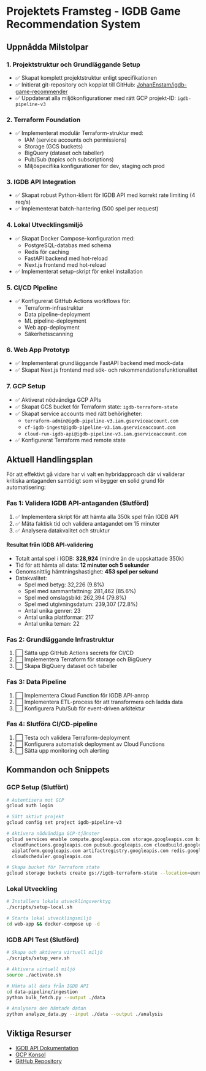 # Projektets Framsteg - IGDB Game Recommendation System

## Uppnådda Milstolpar

### 1. Projektstruktur och Grundläggande Setup
- ✅ Skapat komplett projektstruktur enligt specifikationen
- ✅ Initierat git-repository och kopplat till GitHub: [JohanEnstam/igdb-game-recommender](https://github.com/JohanEnstam/igdb-game-recommender)
- ✅ Uppdaterat alla miljökonfigurationer med rätt GCP projekt-ID: `igdb-pipeline-v3`

### 2. Terraform Foundation
- ✅ Implementerat modulär Terraform-struktur med:
  - IAM (service accounts och permissions)
  - Storage (GCS buckets)
  - BigQuery (dataset och tabeller)
  - Pub/Sub (topics och subscriptions)
  - Miljöspecifika konfigurationer för dev, staging och prod

### 3. IGDB API Integration
- ✅ Skapat robust Python-klient för IGDB API med korrekt rate limiting (4 req/s)
- ✅ Implementerat batch-hantering (500 spel per request)

### 4. Lokal Utvecklingsmiljö
- ✅ Skapat Docker Compose-konfiguration med:
  - PostgreSQL-databas med schema
  - Redis för caching
  - FastAPI backend med hot-reload
  - Next.js frontend med hot-reload
- ✅ Implementerat setup-skript för enkel installation

### 5. CI/CD Pipeline
- ✅ Konfigurerat GitHub Actions workflows för:
  - Terraform-infrastruktur
  - Data pipeline-deployment
  - ML pipeline-deployment
  - Web app-deployment
  - Säkerhetsscanning

### 6. Web App Prototyp
- ✅ Implementerat grundläggande FastAPI backend med mock-data
- ✅ Skapat Next.js frontend med sök- och rekommendationsfunktionalitet

### 7. GCP Setup
- ✅ Aktiverat nödvändiga GCP APIs
- ✅ Skapat GCS bucket för Terraform state: `igdb-terraform-state`
- ✅ Skapat service accounts med rätt behörigheter:
  - `terraform-admin@igdb-pipeline-v3.iam.gserviceaccount.com`
  - `cf-igdb-ingest@igdb-pipeline-v3.iam.gserviceaccount.com`
  - `cloud-run-igdb-api@igdb-pipeline-v3.iam.gserviceaccount.com`
- ✅ Konfigurerat Terraform med remote state

## Aktuell Handlingsplan

För att effektivt gå vidare har vi valt en hybridapproach där vi validerar kritiska antaganden samtidigt som vi bygger en solid grund för automatisering:

### Fas 1: Validera IGDB API-antaganden (Slutförd)
1. ✅ Implementera skript för att hämta alla 350k spel från IGDB API
2. ✅ Mäta faktisk tid och validera antagandet om 15 minuter
3. ✅ Analysera datakvalitet och struktur

#### Resultat från IGDB API-validering
- Totalt antal spel i IGDB: **328,924** (mindre än de uppskattade 350k)
- Tid för att hämta all data: **12 minuter och 5 sekunder**
- Genomsnittlig hämtningshastighet: **453 spel per sekund**
- Datakvalitet:
  - Spel med betyg: 32,226 (9.8%)
  - Spel med sammanfattning: 281,462 (85.6%)
  - Spel med omslagsbild: 262,394 (79.8%)
  - Spel med utgivningsdatum: 239,307 (72.8%)
  - Antal unika genrer: 23
  - Antal unika plattformar: 217
  - Antal unika teman: 22

### Fas 2: Grundläggande Infrastruktur
1. ⬜ Sätta upp GitHub Actions secrets för CI/CD
2. ⬜ Implementera Terraform för storage och BigQuery
3. ⬜ Skapa BigQuery dataset och tabeller

### Fas 3: Data Pipeline
1. ⬜ Implementera Cloud Function för IGDB API-anrop
2. ⬜ Implementera ETL-process för att transformera och ladda data
3. ⬜ Konfigurera Pub/Sub för event-driven arkitektur

### Fas 4: Slutföra CI/CD-pipeline
1. ⬜ Testa och validera Terraform-deployment
2. ⬜ Konfigurera automatisk deployment av Cloud Functions
3. ⬜ Sätta upp monitoring och alerting

## Kommandon och Snippets

### GCP Setup (Slutfört)
```bash
# Autentisera mot GCP
gcloud auth login

# Sätt aktivt projekt
gcloud config set project igdb-pipeline-v3

# Aktivera nödvändiga GCP-tjänster
gcloud services enable compute.googleapis.com storage.googleapis.com bigquery.googleapis.com \
  cloudfunctions.googleapis.com pubsub.googleapis.com cloudbuild.googleapis.com run.googleapis.com \
  aiplatform.googleapis.com artifactregistry.googleapis.com redis.googleapis.com sqladmin.googleapis.com \
  cloudscheduler.googleapis.com

# Skapa bucket för Terraform state
gcloud storage buckets create gs://igdb-terraform-state --location=europe-west1
```

### Lokal Utveckling
```bash
# Installera lokala utvecklingsverktyg
./scripts/setup-local.sh

# Starta lokal utvecklingsmiljö
cd web-app && docker-compose up -d
```

### IGDB API Test (Slutförd)
```bash
# Skapa och aktivera virtuell miljö
./scripts/setup_venv.sh

# Aktivera virtuell miljö
source ./activate.sh

# Hämta all data från IGDB API
cd data-pipeline/ingestion
python bulk_fetch.py --output ./data

# Analysera den hämtade datan
python analyze_data.py --input ./data --output ./analysis
```

## Viktiga Resurser
- [IGDB API Dokumentation](https://api-docs.igdb.com/)
- [GCP Konsol](https://console.cloud.google.com/home/dashboard?project=igdb-pipeline-v3)
- [GitHub Repository](https://github.com/JohanEnstam/igdb-game-recommender)